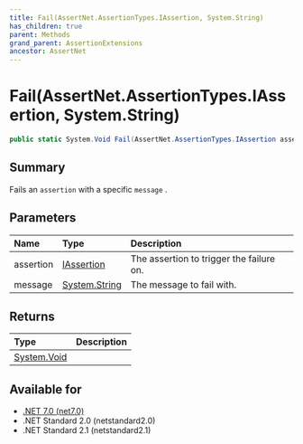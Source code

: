 ```yaml
---
title: Fail(AssertNet.AssertionTypes.IAssertion, System.String)
has_children: true
parent: Methods
grand_parent: AssertionExtensions
ancestor: AssertNet
---
```

# Fail(AssertNet.AssertionTypes.IAssertion, System.String)

```csharp
public static System.Void Fail(AssertNet.AssertionTypes.IAssertion assertion, System.String message);
```

## Summary
Fails an `assertion` with a specific `message` .

## Parameters
| Name      | Type                                                                        | Description                              |
|:----------|:----------------------------------------------------------------------------|:-----------------------------------------|
| assertion | [IAssertion](t_assertnet_assertiontypes_iassertion.md)                      | The assertion to trigger the failure on. |
| message   | [System.String](https://learn.microsoft.com/en-us/dotnet/api/system.string) | The message to fail with.                |


## Returns
| Type                                                                    | Description |
|:------------------------------------------------------------------------|:------------|
| [System.Void](https://learn.microsoft.com/en-us/dotnet/api/system.void) |             |

## Available for
- [.NET 7.0 (net7.0)](https://versionsof.net/core/7.0/)
- .NET Standard 2.0 (netstandard2.0)
- .NET Standard 2.1 (netstandard2.1)
